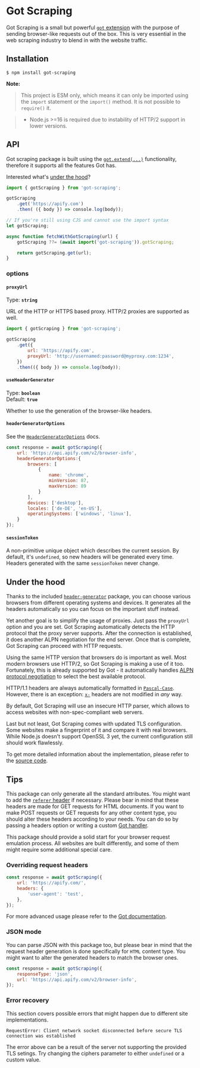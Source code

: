# Got Scraping

Got Scraping is a small but powerful [`got` extension](https://github.com/sindresorhus/got) with the purpose of sending browser-like requests out of the box. This is very essential in the web scraping industry to blend in with the website traffic.

## Installation

```
$ npm install got-scraping
```

**Note:**
> This project is ESM only, which means it can only be imported using the `import` statement or the `import()` method. It is not possible to `require()` it.

> - Node.js >=16 is required due to instability of HTTP/2 support in lower versions.

## API

Got scraping package is built using the [`got.extend(...)`](https://github.com/sindresorhus/got/blob/main/documentation/10-instances.md) functionality, therefore it supports all the features Got has.

Interested what's [under the hood](#under-the-hood)?

```javascript
import { gotScraping } from 'got-scraping';

gotScraping
    .get('https://apify.com')
    .then( ({ body }) => console.log(body));
```

```javascript
// If you're still using CJS and cannot use the import syntax
let gotScraping;

async function fetchWithGotScraping(url) {
    gotScraping ??= (await import('got-scraping')).gotScraping;

    return gotScraping.get(url);
}
```

### options

#### `proxyUrl`

Type: **`string`**

URL of the HTTP or HTTPS based proxy. HTTP/2 proxies are supported as well.

```javascript
import { gotScraping } from 'got-scraping';

gotScraping
    .get({
        url: 'https://apify.com',
        proxyUrl: 'http://usernamed:password@myproxy.com:1234',
    })
    .then(({ body }) => console.log(body));
```

#### `useHeaderGenerator`

Type: **`boolean`**\
Default: **`true`**

Whether to use the generation of the browser-like headers.

#### `headerGeneratorOptions`

See the [`HeaderGeneratorOptions`](https://github.com/apify/header-generator/tree/master#headergeneratoroptions) docs.

```javascript
const response = await gotScraping({
    url: 'https://api.apify.com/v2/browser-info',
    headerGeneratorOptions:{
        browsers: [
            {
                name: 'chrome',
                minVersion: 87,
                maxVersion: 89
            }
        ],
        devices: ['desktop'],
        locales: ['de-DE', 'en-US'],
        operatingSystems: ['windows', 'linux'],
    }
});
```

#### `sessionToken`

A non-primitive unique object which describes the current session. By default, it's `undefined`, so new headers will be generated every time. Headers generated with the same `sessionToken` never change.

## Under the hood

Thanks to the included [`header-generator`](https://github.com/apify/header-generator) package, you can choose various browsers from different operating systems and devices. It generates all the headers automatically so you can focus on the important stuff instead.

Yet another goal is to simplify the usage of proxies. Just pass the `proxyUrl` option and you are set. Got Scraping automatically detects the HTTP protocol that the proxy server supports. After the connection is established, it does another ALPN negotiation for the end server. Once that is complete, Got Scraping can proceed with HTTP requests.

Using the same HTTP version that browsers do is important as well. Most modern browsers use HTTP/2, so Got Scraping is making a use of it too. Fortunately, this is already supported by Got - it automatically handles [ALPN protocol negotiation](https://en.wikipedia.org/wiki/Application-Layer_Protocol_Negotiation) to select the best available protocol.

HTTP/1.1 headers are always automatically formatted in [`Pascal-Case`](https://pl.wikipedia.org/wiki/PascalCase). However, there is an exception: [`x-`](https://datatracker.ietf.org/doc/html/rfc7231#section-8.3.1) headers are not modified in *any* way.

By default, Got Scraping will use an insecure HTTP parser, which allows to access websites with non-spec-compliant web servers.

Last but not least, Got Scraping comes with updated TLS configuration. Some websites make a fingerprint of it and compare it with real browsers. While Node.js doesn't support OpenSSL 3 yet, the current configuration still should work flawlessly.

To get more detailed information about the implementation, please refer to the [source code](https://github.com/apify/got-scraping/blob/master/src/index.ts).

## Tips

This package can only generate all the standard attributes. You might want to add the [`referer` header](https://developer.mozilla.org/en-US/docs/Web/HTTP/Headers/Referer) if necessary. Please bear in mind that these headers are made for GET requests for HTML documents. If you want to make POST requests or GET requests for any other content type, you should alter these headers according to your needs. You can do so by passing a headers option or writing a custom [Got handler](https://github.com/sindresorhus/got/blob/main/documentation/10-instances.md).

This package should provide a solid start for your browser request emulation process. All websites are built differently, and some of them might require some additional special care.

### Overriding request headers

```javascript
const response = await gotScraping({
    url: 'https://apify.com/',
    headers: {
        'user-agent': 'test',
    },
});
```

For more advanced usage please refer to the [Got documentation](https://github.com/sindresorhus/got/#documentation).

### JSON mode

You can parse JSON with this package too, but please bear in mind that the request header generation is done specifically for `HTML` content type. You might want to alter the generated headers to match the browser ones.

```javascript
const response = await gotScraping({
    responseType: 'json',
    url: 'https://api.apify.com/v2/browser-info',
});
```

### Error recovery

This section covers possible errors that might happen due to different site implementations.

```
RequestError: Client network socket disconnected before secure TLS connection was established
```

The error above can be a result of the server not supporting the provided TLS setings. Try changing the ciphers parameter to either `undefined` or a custom value.
